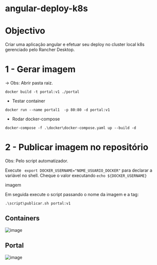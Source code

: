 # angular-deploy-k8s

# Objectivo
Criar uma aplicação angular e efetuar seu deploy no cluster local k8s gerenciado pelo Rancher Desktop.

# 1 - Gerar imagem

-> Obs: Abrir pasta raiz.

```docker build -t portal:v1 ./portal```

* Testar container 

```docker run --name portal1  -p 80:80 -d portal:v1```

* Rodar docker-compose

```docker-compose -f .\docker\docker-compose.yaml up --build -d```

# 2 - Publicar imagem no repositório

Obs: Pelo script automatizador.

Execute ``` export DOCKER_USERNAME="NOME_USUARIO_DOCKER"``` para declarar a variável no shell.
Cheque o valor executando ```echo ${DOCKER_USERNAME}```

imagem

Em seguida execute o script passando o nome da imagem e a tag:

```.\script\publicar.sh portal:v1```


## Containers
![image](https://user-images.githubusercontent.com/8622005/188758135-f32b5685-a58d-47b4-8ea8-bb885ce30940.png)

## Portal
![image](https://user-images.githubusercontent.com/8622005/188758160-e3df3c7f-f02b-4bef-b9b5-e56924e6d46d.png)
